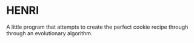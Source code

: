 # HENRI

A little program that attempts to create the perfect cookie recipe through through an evolutionary algorithm.
